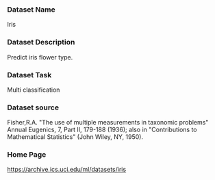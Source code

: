 ### Dataset Name

Iris

### Dataset Description

Predict iris flower type.

### Dataset Task

Multi classification

### Dataset source


Fisher,R.A. "The use of multiple measurements in taxonomic problems" Annual Eugenics, 7, Part II, 179-188 (1936); also in "Contributions to Mathematical Statistics" (John Wiley, NY, 1950).
 
### Home Page

https://archive.ics.uci.edu/ml/datasets/iris


